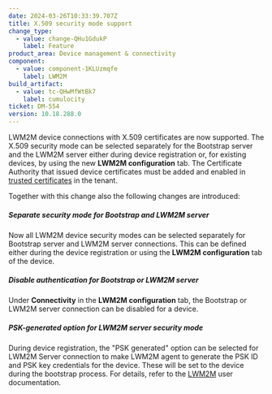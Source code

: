 ```yaml
---
date: 2024-03-26T10:33:39.707Z
title: X.509 security mode support
change_type:
  - value: change-QHu1GdukP
    label: Feature
product_area: Device management & connectivity
component:
  - value: component-1KLUzmqfe
    label: LWM2M
build_artifact:
  - value: tc-QHwMfWtBk7
    label: cumulocity
ticket: DM-554
version: 10.18.288.0
---
```

LWM2M device connections with X.509 certificates are now supported.
The X.509 security mode can be selected separately for the Bootstrap server and the LWM2M server either during device registration or, for existing devices, by using the new **LWM2M configuration** tab.
The Certificate Authority that issued device certificates must be added and enabled in [trusted certificates](https://cumulocity.com/docs/device-management-application/managing-device-data/#managing-trusted-certificates) in the tenant.

Together with this change also the following changes are introduced:

##### Separate security mode for Bootstrap and LWM2M server

Now all LWM2M device security modes can be selected separately for Bootstrap server and LWM2M server connections. This can be defined either during the device registration or using the **LWM2M configuration** tab of the device.

##### Disable authentication for Bootstrap or LWM2M server

Under **Connectivity** in the **LWM2M configuration** tab, the Bootstrap or LWM2M server connection can be disabled for a device.

##### PSK-generated option for LWM2M server security mode

During device registration, the "PSK generated" option can be selected for LWM2M Server connection to make LWM2M agent to generate the PSK ID and PSK key credentials for the device. These will be set to the device during the bootstrap process.
For details, refer to the [LWM2M](https://cumulocity.com/docs/protocol-integration/lwm2m/) user documentation.
